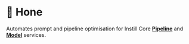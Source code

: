 # 💎 Hone

Automates prompt and pipeline optimisation for Instill Core [**Pipeline**](https://www.instill-ai.dev/docs/pipeline/introduction) and [**Model**](https://www.instill-ai.dev/docs/model/introduction) services.
